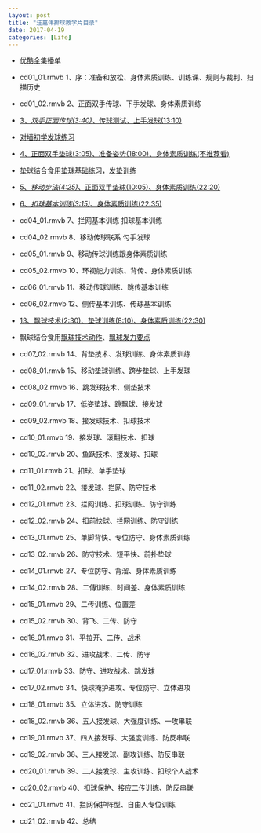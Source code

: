 ```yaml
---
layout: post
title: "汪嘉伟排球教学片目录"
date: 2017-04-19
categories: [Life]
---
```


- [优酷全集播单](https://list.youku.com/albumlist/show/id_18580961.html?spm=a2h0j.8191423.module_basic_info.5~5!2~5~5~5~5~A)

- cd01_01.rmvb 1、序：准备和放松、身体素质训练、训练课、规则与裁判、扫描历史

- cd01_02.rmvb 2、正面双手传球、下手发球、身体素质训练

- [3、*双手正面传球(3:40)*、传球测试、上手发球(13:10)](https://v.youku.com/v_show/id_XNDc3ODUyMTA4.html?&f=18580961&from=y1.2-3.4.27&spm=a2h0j.8191423.item_XNDc3ODUyMTA4.A)

- [对墙初学发球练习](https://www.bilibili.com/video/av9940955/)

- [4、正面双手垫球(3:05)、准备姿势(18:00)、身体素质训练(不推荐看)](https://v.youku.com/v_show/id_XNDc3ODUyMDYw.html?f=18580961&o=1&spm=a2h1n.8251843.playList.5!26~1!2~3~A)

- 垫球结合食用[垫球基础练习](https://www.bilibili.com/video/av9940727/)，[发垫训练](https://www.bilibili.com/video/av9940760/)

- [5、*移动步法(4:25)*、正面双手垫球(10:05)、身体素质训练(22:20)](https://v.youku.com/v_show/id_XNDc3ODUyMDU2.html?&f=18580961&from=y1.2-3.4.25&spm=a2h0j.8191423.item_XNDc3ODUyMDU2.A)

- [6、*扣球基本训练(3:15)*、身体素质训练(22:35)](https://v.youku.com/v_show/id_XNDc3ODUyMDEy.html?&f=18580961&from=y1.2-3.4.22&spm=a2h0j.8191423.item_XNDc3ODUyMDEy.A)

- cd04_01.rmvb 7、拦网基本训练 扣球基本训练

- cd04_02.rmvb 8、移动传球联系 勾手发球

- cd05_01.rmvb 9、移动传球训练跟身体素质训练

- cd05_02.rmvb 10、环视能力训练、背传、身体素质训练

- cd06_01.rmvb 11、移动传球训练、跳传基本训练

- cd06_02.rmvb 12、侧传基本训练、传球基本训练

- [13、飘球技术(2:30)、垫球训练(8:10)、身体素质训练(22:30)](https://v.youku.com/v_show/id_XNDc3ODUxODY4.html?&f=18580961&from=y1.2-3.4.16&spm=a2h0j.8191423.item_XNDc3ODUxODY4.A)

- 飘球结合食用[飘球技术动作](https://www.bilibili.com/video/av9941020/)、[飘球发力要点](https://www.bilibili.com/video/av9941014/)

- cd07_02.rmvb 14、背垫技术、发球训练、身体素质训练

- cd08_01.rmvb 15、移动垫球训练、跨步垫球、上手发球

- cd08_02.rmvb 16、跳发球技术、侧垫技术

- cd09_01.rmvb 17、低姿垫球、跳飘球、接发球

- cd09_02.rmvb 18、接发球技术、扣球技术

- cd10_01.rmvb 19、接发球、滚翻技术、扣球

- cd10_02.rmvb 20、鱼跃技术、接发球、扣球

- cd11_01.rmvb 21、扣球、单手垫球

- cd11_02.rmvb 22、接发球、拦网、防守技术

- cd12_01.rmvb 23、拦网训练、扣球训练、防守训练

- cd12_02.rmvb 24、扣前快球、拦网训练、防守训练

- cd13_01.rmvb 25、单脚背快、专位防守、身体素质训练

- cd13_02.rmvb 26、防守技术、短平快、前扑垫球

- cd14_01.rmvb 27、专位防守、背溜、身体素质训练

- cd14_02.rmvb 28、二傳训练、时间差、身体素质训练

- cd15_01.rmvb 29、二传训练、位置差

- cd15_02.rmvb 30、背飞、二传、防守

- cd16_01.rmvb 31、平拉开、二传、战术

- cd16_02.rmvb 32、进攻战术、二传、防守

- cd17_01.rmvb 33、防守、进攻战术、跳发球

- cd17_02.rmvb 34、快球掩护进攻、专位防守、立体进攻

- cd18_01.rmvb 35、立体进攻、防守训练

- cd18_02.rmvb 36、五人接发球、大强度训练、一攻串联

- cd19_01.rmvb 37、四人接发球、大强度训练、防反串联

- cd19_02.rmvb 38、三人接发球、副攻训练、防反串联

- cd20_01.rmvb 39、二人接发球、主攻训练、扣球个人战术

- cd20_02.rmvb 40、扣球保护、接应二传训练、防反串联

- cd21_01.rmvb 41、拦网保护阵型、自由人专位训练

- cd21_02.rmvb 42、总结

  [^视频搬运自www.youku.com,www.youtube.com（侵权即删）]: 

